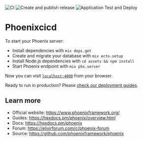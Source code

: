 ![CI](https://github.com/flrnglbd/phoenix-cicd/workflows/CI/badge.svg)
![Create and publish release](https://github.com/flrnglbd/phoenix-cicd/workflows/Create%20and%20publish%20release/badge.svg)
![Application Test and Deploy](https://github.com/flrnglbd/phoenix-cicd/workflows/Application%20Test%20and%20Deploy/badge.svg?branch=master)

# Phoenixcicd

To start your Phoenix server:

  * Install dependencies with `mix deps.get`
  * Create and migrate your database with `mix ecto.setup`
  * Install Node.js dependencies with `cd assets && npm install`
  * Start Phoenix endpoint with `mix phx.server`

Now you can visit [`localhost:4000`](http://localhost:4000) from your browser.

Ready to run in production? Please [check our deployment guides](https://hexdocs.pm/phoenix/deployment.html).

## Learn more

  * Official website: https://www.phoenixframework.org/
  * Guides: https://hexdocs.pm/phoenix/overview.html
  * Docs: https://hexdocs.pm/phoenix
  * Forum: https://elixirforum.com/c/phoenix-forum
  * Source: https://github.com/phoenixframework/phoenix
